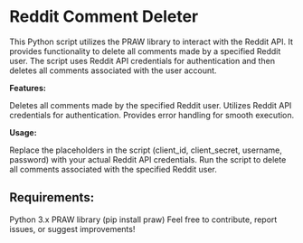 # Reddit Comment Deleter
This Python script utilizes the PRAW library to interact with the Reddit API. It provides functionality to delete all comments made by a specified Reddit user. The script uses Reddit API credentials for authentication and then deletes all comments associated with the user account.

**Features:**

Deletes all comments made by the specified Reddit user.
Utilizes Reddit API credentials for authentication.
Provides error handling for smooth execution.

**Usage:**

Replace the placeholders in the script (client_id, client_secret, username, password) with your actual Reddit API credentials.
Run the script to delete all comments associated with the specified Reddit user.

## Requirements:
Python 3.x
PRAW library (pip install praw)
Feel free to contribute, report issues, or suggest improvements!
